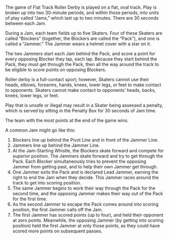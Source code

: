 The game of Flat Track Roller Derby is played on a flat, oval track. Play is broken up into two 30-minute periods, and within those periods, into units of play called “Jams,” which last up to two minutes. There are 30 seconds between each Jam.

During a Jam, each team fields up to five Skaters. Four of these Skaters are called “Blockers” (together, the Blockers are called the “Pack”), and one is called a “Jammer.” The Jammer wears a helmet cover with a star on it.

The two Jammers start each Jam behind the Pack, and score a point for every opposing Blocker they lap, each lap. Because they start behind the Pack, they must get through the Pack, then all the way around the track to be eligible to score points on opposing Blockers.

Roller derby is a full-contact sport; however, Skaters cannot use their heads, elbows, forearms, hands, knees, lower legs, or feet to make contact to opponents. Skaters cannot make contact to opponents’ heads, backs, knees, lower legs, or feet.

Play that is unsafe or illegal may result in a Skater being assessed a penalty, which is served by sitting in the Penalty Box for 30 seconds of Jam time.

The team with the most points at the end of the game wins.

A common Jam might go like this:

1. Blockers line up behind the Pivot Line and in front of the Jammer Line.
2. Jammers line up behind the Jammer Line.
3. At the Jam-Starting Whistle, the Blockers skate forward and compete for superior position. The Jammers skate forward and try to get through the Pack. Each Blocker simultaneously tries to prevent the opposing Jammer from getting past, and to help their own Jammer get through.
4. One Jammer exits the Pack and is declared Lead Jammer, earning the right to end the Jam when they decide. This Jammer races around the track to get into scoring position.
5. The same Jammer begins to work their way through the Pack for the second time, and the opposing Jammer makes their way out of the Pack for the first time.
6. As the second Jammer to escape the Pack comes around into scoring position, the first Jammer calls off the Jam.
7. The first Jammer has scored points (up to four), and held their opponent at zero points. Meanwhile, the opposing Jammer (by getting into scoring position) held the first Jammer at only those points, as they could have scored more points on subsequent passes.